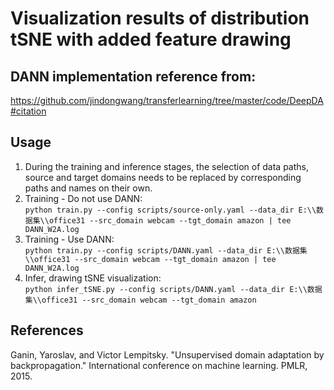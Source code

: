 # Visualization results of distribution tSNE with added feature drawing

## DANN implementation reference from:  
https://github.com/jindongwang/transferlearning/tree/master/code/DeepDA#citation


## Usage

1. During the training and inference stages, the selection of data paths, source and target domains needs to be replaced by corresponding paths and names on their own.
2. Training - Do not use DANN:  
`python train.py --config scripts/source-only.yaml --data_dir E:\\数据集\\office31 --src_domain webcam --tgt_domain amazon | tee DANN_W2A.log`
3. Training - Use DANN:  
`python train.py --config scripts/DANN.yaml --data_dir E:\\数据集\\office31 --src_domain webcam --tgt_domain amazon | tee DANN_W2A.log`
4. Infer, drawing tSNE visualization:  
`python infer_tSNE.py --config scripts/DANN.yaml --data_dir E:\\数据集\\office31 --src_domain webcam --tgt_domain amazon`


## References

Ganin, Yaroslav, and Victor Lempitsky. "Unsupervised domain adaptation by backpropagation." International conference on machine learning. PMLR, 2015.


